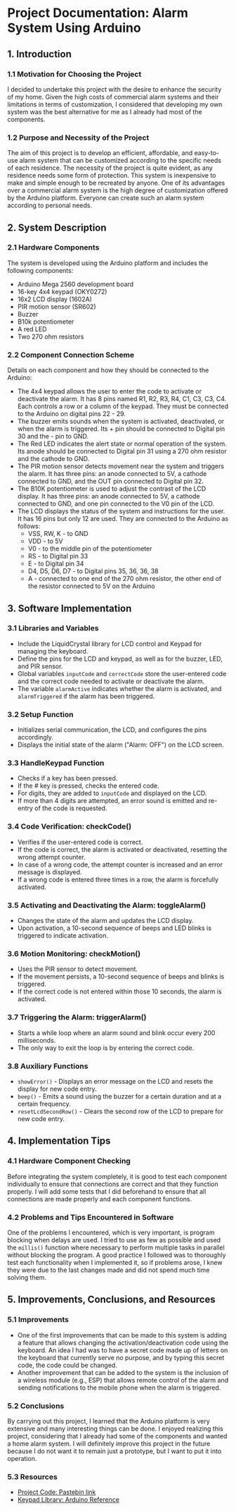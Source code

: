 # Project Documentation: Alarm System Using Arduino

## 1. Introduction

### 1.1 Motivation for Choosing the Project
I decided to undertake this project with the desire to enhance the security of my home. Given the high costs of commercial alarm systems and their limitations in terms of customization, I considered that developing my own system was the best alternative for me as I already had most of the components.

### 1.2 Purpose and Necessity of the Project
The aim of this project is to develop an efficient, affordable, and easy-to-use alarm system that can be customized according to the specific needs of each residence. The necessity of the project is quite evident, as any residence needs some form of protection. This system is inexpensive to make and simple enough to be recreated by anyone. One of its advantages over a commercial alarm system is the high degree of customization offered by the Arduino platform. Everyone can create such an alarm system according to personal needs.

## 2. System Description

### 2.1 Hardware Components
The system is developed using the Arduino platform and includes the following components:
- Arduino Mega 2560 development board
- 16-key 4x4 keypad (OKY0272)
- 16x2 LCD display (1602A)
- PIR motion sensor (SR602)
- Buzzer
- B10k potentiometer
- A red LED
- Two 270 ohm resistors

### 2.2 Component Connection Scheme
Details on each component and how they should be connected to the Arduino:
- The 4x4 keypad allows the user to enter the code to activate or deactivate the alarm. It has 8 pins named R1, R2, R3, R4, C1, C3, C3, C4. Each controls a row or a column of the keypad. They must be connected to the Arduino on digital pins 22 - 29.
- The buzzer emits sounds when the system is activated, deactivated, or when the alarm is triggered. Its + pin should be connected to Digital pin 30 and the - pin to GND.
- The Red LED indicates the alert state or normal operation of the system. Its anode should be connected to Digital pin 31 using a 270 ohm resistor and the cathode to GND.
- The PIR motion sensor detects movement near the system and triggers the alarm. It has three pins: an anode connected to 5V, a cathode connected to GND, and the OUT pin connected to Digital pin 32.
- The B10K potentiometer is used to adjust the contrast of the LCD display. It has three pins: an anode connected to 5V, a cathode connected to GND, and one pin connected to the V0 pin of the LCD.
- The LCD displays the status of the system and instructions for the user. It has 16 pins but only 12 are used. They are connected to the Arduino as follows:
  - VSS, RW, K - to GND
  - VDD - to 5V
  - V0 - to the middle pin of the potentiometer
  - RS - to Digital pin 33
  - E - to Digital pin 34
  - D4, D5, D6, D7 - to Digital pins 35, 36, 36, 38
  - A - connected to one end of the 270 ohm resistor, the other end of the resistor connected to 5V on the Arduino

## 3. Software Implementation

### 3.1 Libraries and Variables
- Include the LiquidCrystal library for LCD control and Keypad for managing the keyboard.
- Define the pins for the LCD and keypad, as well as for the buzzer, LED, and PIR sensor.
- Global variables `inputCode` and `correctCode` store the user-entered code and the correct code needed to activate or deactivate the alarm.
- The variable `alarmActive` indicates whether the alarm is activated, and `alarmTriggered` if the alarm has been triggered.

### 3.2 Setup Function
- Initializes serial communication, the LCD, and configures the pins accordingly.
- Displays the initial state of the alarm ("Alarm: OFF") on the LCD screen.

### 3.3 HandleKeypad Function
- Checks if a key has been pressed.
- If the # key is pressed, checks the entered code.
- For digits, they are added to `inputCode` and displayed on the LCD.
- If more than 4 digits are attempted, an error sound is emitted and re-entry of the code is requested.

### 3.4 Code Verification: checkCode()
- Verifies if the user-entered code is correct.
- If the code is correct, the alarm is activated or deactivated, resetting the wrong attempt counter.
- In case of a wrong code, the attempt counter is increased and an error message is displayed.
- If a wrong code is entered three times in a row, the alarm is forcefully activated.

### 3.5 Activating and Deactivating the Alarm: toggleAlarm()
- Changes the state of the alarm and updates the LCD display.
- Upon activation, a 10-second sequence of beeps and LED blinks is triggered to indicate activation.

### 3.6 Motion Monitoring: checkMotion()
- Uses the PIR sensor to detect movement.
- If the movement persists, a 10-second sequence of beeps and blinks is triggered.
- If the correct code is not entered within those 10 seconds, the alarm is activated.

### 3.7 Triggering the Alarm: triggerAlarm()
- Starts a while loop where an alarm sound and blink occur every 200 milliseconds.
- The only way to exit the loop is by entering the correct code.

### 3.8 Auxiliary Functions
- `showError()` - Displays an error message on the LCD and resets the display for new code entry.
- `beep()` - Emits a sound using the buzzer for a certain duration and at a certain frequency.
- `resetLcdSecondRow()` - Clears the second row of the LCD to prepare for new code entry.

## 4. Implementation Tips

### 4.1 Hardware Component Checking
Before integrating the system completely, it is good to test each component individually to ensure that connections are correct and that they function properly. I will add some tests that I did beforehand to ensure that all connections are made properly and each component functions.

### 4.2 Problems and Tips Encountered in Software
One of the problems I encountered, which is very important, is program blocking when delays are used. I tried to use as few as possible and used the `millis()` function where necessary to perform multiple tasks in parallel without blocking the program. A good practice I followed was to thoroughly test each functionality when I implemented it, so if problems arose, I knew they were due to the last changes made and did not spend much time solving them.

## 5. Improvements, Conclusions, and Resources

### 5.1 Improvements
- One of the first improvements that can be made to this system is adding a feature that allows changing the activation/deactivation code using the keyboard. An idea I had was to have a secret code made up of letters on the keyboard that currently serve no purpose, and by typing this secret code, the code could be changed.
- Another improvement that can be added to the system is the inclusion of a wireless module (e.g., ESP) that allows remote control of the alarm and sending notifications to the mobile phone when the alarm is triggered.

### 5.2 Conclusions
By carrying out this project, I learned that the Arduino platform is very extensive and many interesting things can be done. I enjoyed realizing this project, considering that I already had some of the components and wanted a home alarm system. I will definitely improve this project in the future because I do not want it to remain just a prototype, but I want to put it into operation.

### 5.3 Resources
- [Project Code: Pastebin link](https://pastebin.com/mYzT9mv7)
- [Keypad Library: Arduino Reference](https://www.arduino.cc/reference/en/libraries/keypad/)
